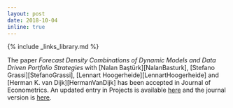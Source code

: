 ```yaml
---
layout: post
date: 2018-10-04
inline: true
---
```

{% include _links_library.md %}

The paper _Forecast Density Combinations of Dynamic Models and Data Driven Portfolio Strategies_  with [Nalan Baştürk][NalanBasturk], [Stefano Grassi][StefanoGrassi], [Lennart Hoogerheide][LennartHoogerheide] and [Herman K. van Dijk][HermanVanDijk] has been accepted in Journal of Econometrics. An updated  entry in Projects is available <a class="page-link" href="{{ '/projects/5	_project/' | prepend: site.baseurl | prepend: site.url }}">here</a> and the journal version is [here](https://bit.ly/2Q4vib3).
